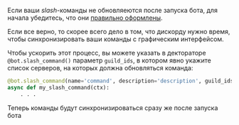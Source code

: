 Если ваши *slash*-команды не обновляеются после запуска бота, для начала убедитесь, что они [правильно оформлены][1].

Если все верно, то скорее всего дело в том, что дискорду нужно время, чтобы синхронизировать ваши команды с графическим интерфейсом. 

Чтобы ускорить этот процесс, вы можете указать в дектораторе `@bot.slash_command()` параметр `guild_ids`, в котором явно укажите список серверов, на которых должна обновляться команда:

```py
@bot.slash_command(name='command', description='description', guild_ids=[4786287623874688236])
async def my_slash_command(ctx):
    . . .
```

Теперь команды будут синхронизироваться сразу же после запуска бота

[1]: https://github.com/denisnumb/discord-py-guide/blob/main/slash-commands.md#%D0%BF%D0%B5%D1%80%D0%B2%D0%B0%D1%8F-slash-%D0%BA%D0%BE%D0%BC%D0%B0%D0%BD%D0%B4%D0%B0
